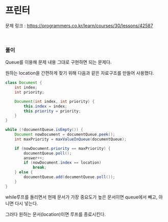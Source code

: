 프린터
===

문제 링크 : https://programmers.co.kr/learn/courses/30/lessons/42587

<br>

### 풀이

Queue를 이용해 문제 내용 그대로 구현하면 되는 문제다.

원하는 location을 간편하게 찾기 위해 다음과 같은 자료구조를 만들어 사용했다.

~~~java
class Document {
	int index;
	int priority;

	Document(int index, int priority) {
		this.index = index;
		this.priority = priority;
	}
}
~~~

~~~java
while (!documentQueue.isEmpty()) {
	Document nowDocument = documentQueue.peek();
	int maxPriority = maxValueInQueue(documentQueue);

	if (nowDocument.priority == maxPriority) {
		documentQueue.poll();
		answer++;
		if (nowDocument.index == location)
			break;
	} else {
		documentQueue.add(documentQueue.poll());
	}
}
~~~

while루프를 돌리면서 현재 문서가 가장 중요도가 높은 문서이면 queue에서 빼고, 아니면 다시 넣는다.

그러다 원하는 문서(location)이면 루프를 종료시킨다.